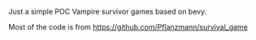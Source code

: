 Just a simple POC Vampire survivor games based on bevy.

Most of the code is from https://github.com/Pflanzmann/survival_game